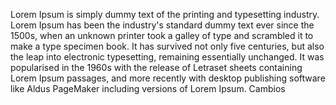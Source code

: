 Lorem Ipsum is simply dummy text of the printing and
typesetting industry. Lorem Ipsum has been the industry's
standard dummy text ever since the 1500s, when an unknown
printer took a galley of type and scrambled it to make a type
specimen book. It has survived not only five centuries, but
also the leap into electronic typesetting, remaining
essentially unchanged. It was popularised in the 1960s with
the release of Letraset sheets containing Lorem Ipsum
passages, and more recently with desktop publishing software
like Aldus PageMaker including versions of Lorem Ipsum.
Cambios